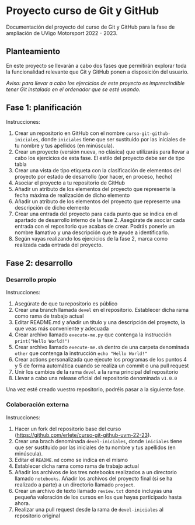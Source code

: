 # Proyecto curso de Git y GitHub

Documentación del proyecto del curso de Git y GitHub para la fase de ampliación de UVigo Motorsport 2022 - 2023.

## Planteamiento

En este proyecto se llevarán a cabo dos fases que permitirán explorar toda la funcionalidad relevante que Git y GitHub ponen a disposición del usuario.

*Aviso: para llevar a cabo los ejercicios de este proyecto es imprescindible tener Git instalado en el ordenador que se esté usando.*

## Fase 1: planificación

Instrucciones:

1. Crear un repositorio en GitHub con el nombre `curso-git-github-iniciales`, donde `iniciales` tiene que ser sustituido por las iniciales de tu nombre y tus apellidos (en minúscula).
2. Crear un proyecto (versión nueva, no clásica) que utilizarás para llevar a cabo los ejercicios de esta fase. El estilo del proyecto debe ser de tipo tabla
3. Crear una vista de tipo etiqueta con la clasificación de elementos del proyecto por estado de desarrollo (por hacer, en proceso, hecho)
4. Asociar el proyecto a tu repositorio de GitHub
5. Añadir un atributo de los elementos del proyecto que represente la fecha máxima de realización de dicho elemento
6. Añadir un atributo de los elementos del proyecto que represente una descripción de dicho elemento
7. Crear una entrada del proyecto para cada punto que se indica en el apartado de desarrollo interno de la fase 2. Asegúrate de asociar cada entrada con el repositorio que acabas de crear. Podrás ponerle un nombre llamativo y una descripción que te ayude a identificarlo.
8. Según vayas realizando los ejercicios de la fase 2, marca como realizada cada entrada del proyecto.

## Fase 2: desarrollo

### Desarrollo propio

Instrucciones:

1. Asegúrate de que tu repositorio es público
2. Crear una branch llamada `devel` en el repositorio. Establecer dicha rama como rama de trabajo actual
3. Editar README.md y añadir un título y una descripción del proyecto, la que veas más conveniente y adecuada
4. Crear archivo llamado `execute-me.py` que contenga la instrucción `print("Hello World!")`
5. Crear archivo llamado `execute-me.sh` dentro de una carpeta denominada `other` que contenga la instrucción `echo "Hello World!"`
6. Crear actions personalizada que ejecute los programas de los puntos 4 y 5 de forma automática cuando se realiza un commit o una pull request
7. Unir los cambios de la rama `devel` a la rama principal del repositorio
8. Llevar a cabo una release oficial del repositorio denominada `v1.0.0`

Una vez esté creado vuestro repositorio, podréis pasar a la siguiente fase.

### Colaboración externa

Instrucciones:

1. Hacer un fork del repositorio base del curso (<https://github.com/erlete/curso-git-github-uvm-22-23>).
2. Crear una brach denominada `devel-iniciales`, donde `iniciales` tiene que ser sustituido por las iniciales de tu nombre y tus apellidos (en minúscula).
3. Editar el `README.md` como se indica en el mismo
4. Establecer dicha rama como rama de trabajo actual
5. Añadir los archivos de los tres notebooks realizados a un directorio llamado `notebooks`. Añadir los archivos del proyecto final (si se ha realizado a parte) a un directorio llamado `project`.
6. Crear un archivo de texto llamado `review.txt` donde incluyas una pequeña valoración de los cursos en los que hayas participado hasta ahora.
7. Realizar una pull request desde la rama de `devel-iniciales` al repositorio original
